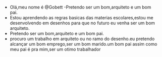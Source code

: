 -  Olá,meu nome é @Gobett
-Pretendo ser um bom,arquiteto e um bom pai.
- Estou aprendendo as regras basicas das materias escolares,estou me desenvolvendo em desenhos para que no futuro eu venha ser um bom arquiteto.
- Pretendo ser um bom,arquiteto e um bom pai.
- procuro um trabalho em arquiteto ou no ramo do desenho.eu pretendo alcançar um bom emprego,ser um bom marido.um bom pai assim como meu pai é pra mim,ser um otimo trabalhador
